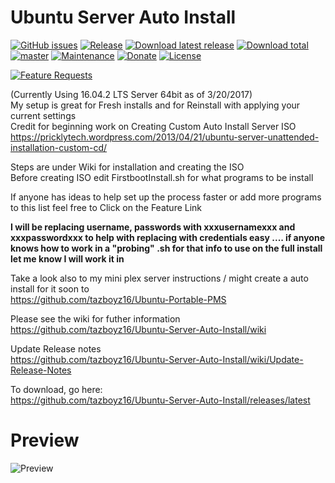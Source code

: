 # Ubuntu Server Auto Install 
    
[![GitHub issues](https://img.shields.io/github/issues/tazboyz16/Ubuntu-Server-Auto-Install.svg?style=flat)](https://github.com/tazboyz16/Ubuntu-Server-Auto-Install/issues)
[![Release](https://img.shields.io/github/release/tazboyz16/Ubuntu-Server-Auto-Install.svg?style=flat)](https://github.com/tazboyz16/Ubuntu-Server-Auto-Install/releases/latest)
[![Download latest release](https://img.shields.io/github/downloads/tazboyz16/Ubuntu-Server-Auto-Install/latest/total.svg)](https://github.com/tazboyz16/Ubuntu-Server-Auto-Install/releases/latest)
[![Download total](https://img.shields.io/github/downloads/tazboyz16/Ubuntu-Server-Auto-Install/total.svg)](https://github.com/tazboyz16/Ubuntu-Server-Auto-Install/releases)
[![master](https://img.shields.io/badge/master-stable-green.svg?maxAge=2592000)]()
[![Maintenance](https://img.shields.io/maintenance/yes/2017.svg)]()
[![Donate](https://img.shields.io/badge/Donate-PayPal-green.svg)](https://www.paypal.com/cgi-bin/webscr?cmd=_donations&business=8A3H889FURE56&lc=US&item_name=Ubuntu%20Auto%20Install&currency_code=USD&bn=PP%2dDonationsBF%3abtn_donateCC_LG%2egif%3aNonHosted)
[![License](https://img.shields.io/badge/license-GNU%20GPL%20v3-blue.svg?style=flat)](http://www.gnu.org/licenses/gpl.html)
     
[![Feature Requests](http://i.imgur.com/mFO0OuX.png)](http://feathub.com/tazboyz16/Ubuntu-Server-Auto-Install)     

(Currently Using 16.04.2 LTS Server 64bit as of 3/20/2017)   
My setup is great for Fresh installs and for Reinstall with applying your current settings   
Credit for beginning work on Creating Custom Auto Install Server ISO   
https://pricklytech.wordpress.com/2013/04/21/ubuntu-server-unattended-installation-custom-cd/   
   
Steps are under Wiki for installation and creating the ISO   
Before creating ISO edit FirstbootInstall.sh for what programs to be install   

If anyone has ideas to help set up the process faster or add more programs to this list feel free to Click on the Feature Link  
  
**I will be replacing username, passwords with xxxusernamexxx and xxxpasswordxxx to help with replacing with credentials easy .... if anyone knows how to work in a "probing" .sh for that info to use on the full install let me know I will work it in**  
   
Take a look also to my mini plex server instructions / might create a auto install for it soon to   
https://github.com/tazboyz16/Ubuntu-Portable-PMS   
  
Please see the wiki for futher information   
https://github.com/tazboyz16/Ubuntu-Server-Auto-Install/wiki
   
Update Release notes    
https://github.com/tazboyz16/Ubuntu-Server-Auto-Install/wiki/Update-Release-Notes
   
To download, go here:   
https://github.com/tazboyz16/Ubuntu-Server-Auto-Install/releases/latest    
  
# Preview  
![Preview](http://i.imgur.com/ZCzZzLf.jpg)
